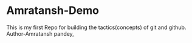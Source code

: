# Amratansh-Demo
This is my first Repo for building the tactics(concepts) of git and github.
<br>
Author-Amratansh pandey,
